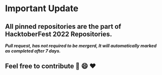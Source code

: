 <!-- ### Hi, I am @kavyanshpandey.  -->


<!---![](https://komarev.com/ghpvc/?username=kavyanshpandey&style=flat-square)--->
<!---### Github-Graduation-Yearbook-2021
![Github-Graduation-YearBook-2021](https://github.com/kavyanshpandey/kavyanshpandey/blob/main/githubyearbook2021.PNG)--->

<!-- [![Kavyansh's GitHub stats](https://github-readme-stats.vercel.app/api?username=kavyanshpandey&hide=contribs,issues,prs)](https://github.com/kavyanshpandey/github-readme-stats&) -->

<!-- 
- 💻 Coding <br>
- ☕ Coffee <br>
- 🎮 Gaming <br> -->

<!-- # Languages
![Python](https://img.shields.io/badge/python-3670A0?style=for-the-badge&logo=python&logoColor=ffdd54) 
![JavaScript](https://img.shields.io/badge/javascript-%23323330.svg?style=for-the-badge&logo=javascript&logoColor=%23F7DF1E)
![HTML5](https://img.shields.io/badge/html5-%23E34F26.svg?style=for-the-badge&logo=html5&logoColor=white)
![CSS3](https://img.shields.io/badge/css3-%231572B6.svg?style=for-the-badge&logo=css3&logoColor=white)

# Frameworks
![Flask](https://img.shields.io/badge/flask-%23000.svg?style=for-the-badge&logo=flask&logoColor=white)
![Vue.js](https://img.shields.io/badge/vuejs-%2335495e.svg?style=for-the-badge&logo=vuedotjs&logoColor=%234FC08D) -->





<!---
kavyanshpandey/kavyanshpandey is a ✨ special ✨ repository because its `README.md` (this file) appears on your GitHub profile.
You can click the Preview link to take a look at your changes.
--->


# Important Update

## All pinned repositories are the part of HacktoberFest 2022 Repositories.

<b><i>Pull request, has not required to be mergerd, It will automatically marked as completed after 7 days.</i></b>

## Feel free to contribute :rocket: :smile: :heart:
